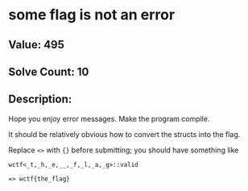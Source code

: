 # some flag is not an error
## Value: 495
## Solve Count: 10
## Description:
Hope you enjoy error messages. Make the program compile.

It should be relatively obvious how to convert the structs into the flag.

Replace `<>` with `{}` before submitting; you should have something like

`wctf<_t,_h,_e,__,_f,_l,_a,_g>::valid`

`=> wctf{the_flag}`